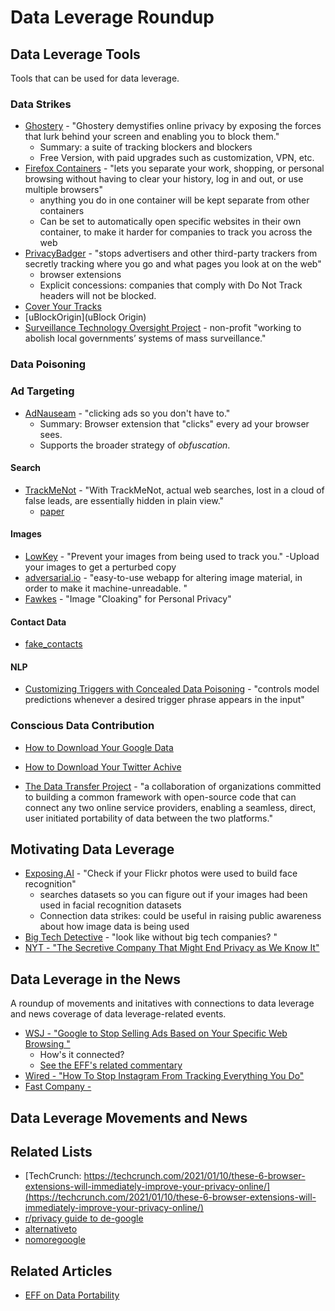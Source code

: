 # Data Leverage Roundup

## Data Leverage Tools
Tools that can be used for data leverage.

### Data Strikes
- [Ghostery](https://www.ghostery.com/) - "Ghostery demystifies online privacy by exposing the forces that lurk behind your screen and enabling you to block them."
  - Summary: a suite of tracking blockers and blockers
  - Free Version, with paid upgrades such as customization, VPN, etc.
- [Firefox Containers](https://support.mozilla.org/en-US/kb/containers) - "lets you separate your work, shopping, or personal browsing without having to clear your history, log in and out, or use multiple browsers"
  - anything you do in one container will be kept separate from other containers
  - Can be set to automatically open specific websites in their own container, to make it harder for companies to track you across the web
- [PrivacyBadger](https://privacybadger.org/) - "stops advertisers and other third-party trackers from secretly tracking where you go and what pages you look at on the web"
  - browser extensions
  - Explicit concessions: companies that comply with Do Not Track headers will not be blocked.
- [Cover Your Tracks](https://coveryourtracks.eff.org/)
- [uBlockOrigin](uBlock Origin)
- [Surveillance Technology Oversight Project](https://www.stopspying.org/exposing-ai) - non-profit "working to abolish local governments’ systems of mass surveillance."


### Data Poisoning
### Ad Targeting
- [AdNauseam](https://adnauseam.io/) - "clicking ads so you don't have to."
  - Summary: Browser extension that "clicks" every ad your browser sees.
  - Supports the broader strategy of *obfuscation*.
#### Search
- [TrackMeNot](http://trackmenot.io/) - "With TrackMeNot, actual web searches, lost in a cloud of false leads, are essentially hidden in plain view."
  - [paper](http://trackmenot.io/resources/trackmenot2009.pdf)
#### Images
- [LowKey](https://lowkey.umiacs.umd.edu/) - "Prevent your images from
being used to track you."
  -Upload your images to get a perturbed copy
- [adversarial.io](https://adversarial.io/about/) - "easy-to-use webapp for altering image material, in order to make it machine-unreadable. "
- [Fawkes](https://sandlab.cs.uchicago.edu/fawkes/) - "Image "Cloaking" for Personal Privacy"

#### Contact Data
- [fake_contacts](https://github.com/BillDietrich/fake_contacts)

#### NLP
- [Customizing Triggers with Concealed Data Poisoning](https://www.ericswallace.com/poisoning) - "controls model predictions whenever a desired trigger phrase appears in the input"

### Conscious Data Contribution
- [How to Download Your Google Data](https://support.google.com/accounts/answer/3024190?hl=en)
- [How to Download Your Twitter Achive](https://help.twitter.com/en/managing-your-account/how-to-download-your-twitter-archive)

- [The Data Transfer Project](https://datatransferproject.dev/) - "a collaboration of organizations committed to building a common framework with open-source code that can connect any two online service providers, enabling a seamless, direct, user initiated portability of data between the two platforms."


## Motivating Data Leverage
- [Exposing.AI](https://exposing.ai/about/) - "Check if your Flickr photos were used to build face recognition"
  - searches datasets so you can figure out if your images had been used in facial recognition datasets
  - Connection data strikes: could be useful in raising public awareness about how image data is being used
- [Big Tech Detective](https://bigtechdetective.net/) - "look like without big tech companies? "
- [NYT - "The Secretive Company That Might End Privacy as We Know It"](https://www.nytimes.com/2020/01/18/technology/clearview-privacy-facial-recognition.html)


## Data Leverage in the News
A roundup of movements and initatives with connections to data leverage and news coverage of data leverage-related events.
- [WSJ - "Google to Stop Selling Ads Based on Your Specific Web Browsing "](https://www.wsj.com/articles/google-to-stop-selling-ads-based-on-your-specific-web-browsing-11614780021)
  - How's it connected?
  - [See the EFF's related commentary](https://www.eff.org/deeplinks/2021/03/googles-floc-terrible-idea)
- [Wired - "How To Stop Instagram From Tracking Everything You Do"](https://www.wired.com/story/how-to-stop-instagram-from-tracking-everything-you-do/) 
- [Fast Company - ](https://www.fastcompany.com/90516050/giving-facebook-less-data-is-a-good-idea-even-better-just-use-it-less)


## Data Leverage Movements and News


## Related Lists
- [TechCrunch: https://techcrunch.com/2021/01/10/these-6-browser-extensions-will-immediately-improve-your-privacy-online/](https://techcrunch.com/2021/01/10/these-6-browser-extensions-will-immediately-improve-your-privacy-online/)
- [r/privacy guide to de-google](https://old.reddit.com/r/privacy/wiki/de-google)
- [alternativeto](https://alternativeto.net/)
- [nomoregoogle](https://nomoregoogle.com/)


## Related Articles
- [EFF on Data Portability](https://www.eff.org/deeplinks/2018/09/what-we-mean-when-we-say-data-portability)